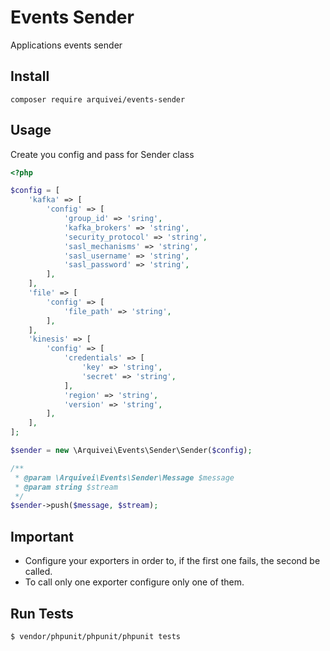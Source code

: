 # Events Sender
Applications events sender

## Install

    composer require arquivei/events-sender
    
## Usage

Create you config and pass for Sender class

```php
<?php

$config = [
    'kafka' => [
        'config' => [
            'group_id' => 'sring',
            'kafka_brokers' => 'string',
            'security_protocol' => 'string',
            'sasl_mechanisms' => 'string',
            'sasl_username' => 'string',
            'sasl_password' => 'string',
        ],
    ],
    'file' => [
        'config' => [
            'file_path' => 'string',
        ],
    ],
    'kinesis' => [
        'config' => [
            'credentials' => [
                'key' => 'string',
                'secret' => 'string',
            ],
            'region' => 'string',
            'version' => 'string',
        ],
    ],
];

$sender = new \Arquivei\Events\Sender\Sender($config);

/**
 * @param \Arquivei\Events\Sender\Message $message
 * @param string $stream
 */
$sender->push($message, $stream);
```

## Important

- Configure your exporters in order to, if the first one fails, the second be called.
- To call only one exporter configure only one of them.

## Run Tests

`$ vendor/phpunit/phpunit/phpunit tests`
